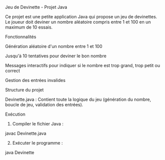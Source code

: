 Jeu de Devinette - Projet Java 

Ce projet est une petite application Java qui propose un jeu de devinettes. Le joueur doit deviner un nombre aléatoire compris entre 1 et 100 en un maximum de 10 essais.

 Fonctionnalités 

Génération aléatoire d'un nombre entre 1 et 100

Jusqu'à 10 tentatives pour deviner le bon nombre

Messages interactifs pour indiquer si le nombre est trop grand, trop petit ou correct

Gestion des entrées invalides


 Structure du projet 

Devinette.java : Contient toute la logique du jeu (génération du nombre, boucle de jeu, validation des entrées).


 Exécution 

1. Compiler le fichier Java :



javac Devinette.java

2. Exécuter le programme :



java Devinette
